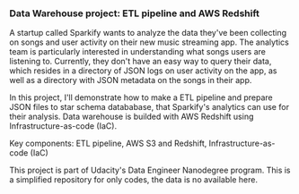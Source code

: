 ### Data Warehouse project: ETL pipeline and AWS Redshift

A startup called Sparkify wants to analyze the data they've been collecting on songs and user activity on their new music streaming app. The analytics team is particularly interested in understanding what songs users are listening to. Currently, they don't have an easy way to query their data, which resides in a directory of JSON logs on user activity on the app, as well as a directory with JSON metadata on the songs in their app.

In this project, I'll demonstrate how to make a ETL pipeline and prepare JSON files to star schema datababase, that Sparkify's analytics can use for their analysis. 
Data warehouse is builded with AWS Redshift using Infrastructure-as-code (IaC).

Key components: ETL pipeline, AWS S3 and Redshift, Infrastructure-as-code (IaC)

This project is part of Udacity's Data Engineer Nanodegree program.
This is a simplified repository for only codes, the data is no available here.
